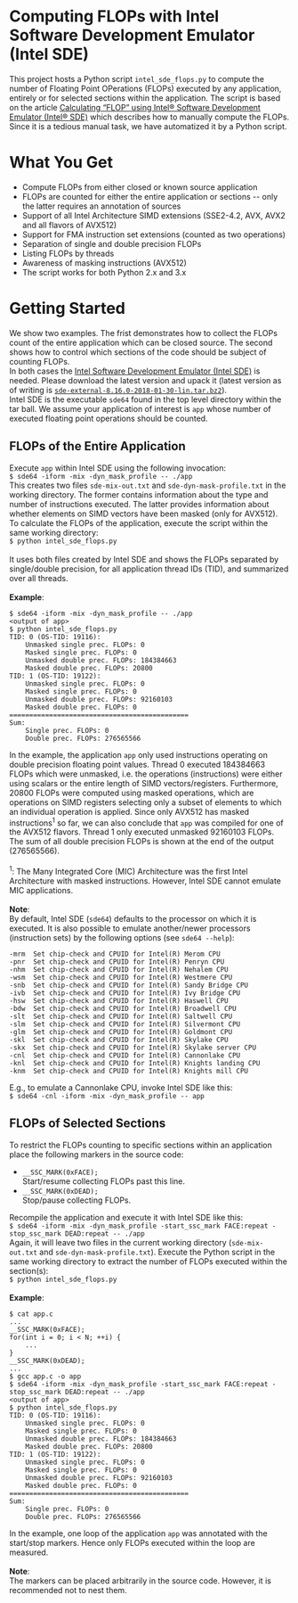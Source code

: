 # Computing FLOPs with Intel Software Development Emulator (Intel SDE)
This project hosts a Python script `intel_sde_flops.py` to compute the number of Floating Point OPerations (FLOPs) executed by any application, entirely or for selected sections within the application. The script is based on the article [Calculating “FLOP” using Intel® Software Development Emulator (Intel® SDE)](https://software.intel.com/en-us/articles/calculating-flop-using-intel-software-development-emulator-intel-sde) which describes how to manually compute the FLOPs. Since it is a tedious manual task, we have automatized it by a Python script.

# What You Get
* Compute FLOPs from either closed or known source application
* FLOPs are counted for either the entire application or sections -- only the latter requires an annotation of sources
* Support of all Intel Architecture SIMD extensions (SSE2-4.2, AVX, AVX2 and all flavors of AVX512)
* Support for FMA instruction set extensions (counted as two operations)
* Separation of single and double precision FLOPs
* Listing FLOPs by threads
* Awareness of masking instructions (AVX512)
* The script works for both Python 2.x and 3.x

# Getting Started
We show two examples. The frist demonstrates how to collect the FLOPs count of the entire application which can be closed source. The second shows how to control which sections of the code should be subject of counting FLOPs.\
In both cases the [Intel Software Development Emulator (Intel SDE)](https://software.intel.com/en-us/articles/intel-software-development-emulator) is needed. Please download the latest version and upack it (latest version as of writing is [`sde-external-8.16.0-2018-01-30-lin.tar.bz2`](https://software.intel.com/protected-download/267266/144917)).\
Intel SDE is the executable `sde64` found in the top level directory within the tar ball. We assume your application of interest is `app` whose number of executed floating point operations should be counted.

## FLOPs of the Entire Application
Execute `app` within Intel SDE using the following invocation:\
`$ sde64 -iform -mix -dyn_mask_profile -- ./app`\
This creates two files `sde-mix-out.txt` and `sde-dyn-mask-profile.txt` in the working directory. The former contains information about the type and number of instructions executed. The latter provides information about whether elements on SIMD vectors have been masked (only for AVX512).\
To calculate the FLOPs of the application, execute the script within the same working directory:\
`$ python intel_sde_flops.py`\
\
It uses both files created by Intel SDE and shows the FLOPs separated by single/double precision, for all application thread IDs (TID), and summarized over all threads.\
\
**Example**:
    
    $ sde64 -iform -mix -dyn_mask_profile -- ./app
    <output of app>
    $ python intel_sde_flops.py
    TID: 0 (OS-TID: 19116):
        Unmasked single prec. FLOPs: 0
        Masked single prec. FLOPs: 0
        Unmasked double prec. FLOPs: 184384663
        Masked double prec. FLOPs: 20800
    TID: 1 (OS-TID: 19122):
        Unmasked single prec. FLOPs: 0
        Masked single prec. FLOPs: 0
        Unmasked double prec. FLOPs: 92160103
        Masked double prec. FLOPs: 0
    =============================================
    Sum:
        Single prec. FLOPs: 0
        Double prec. FLOPs: 276565566
        
In the example, the application `app` only used instructions operating on double precision floating point values. Thread 0 executed 184384663 FLOPs which were unmasked, i.e. the operations (instructions) were either using scalars or the entire length of SIMD vectors/registers. Furthermore, 20800 FLOPs were computed using masked operations, which are operations on SIMD registers selecting only a subset of elements to which an individual operation is applied. Since only AVX512 has masked instructions<sup>1</sup> so far, we can also conclude that `app` was compiled for one of the AVX512 flavors. Thread 1 only executed unmasked 92160103 FLOPs. The sum of all double precision FLOPs is shown at the end of the output (276565566).\
\
<sup>1</sup>: The Many Integrated Core (MIC) Architecture was the first Intel Architecture with masked instructions. However, Intel SDE cannot emulate MIC applications.\
\
**Note**:\
By default, Intel SDE (`sde64`) defaults to the processor on which it is executed. It is also possible to emulate another/newer processors (instruction sets) by the following options (see `sde64 --help`):

    -mrm  Set chip-check and CPUID for Intel(R) Merom CPU
    -pnr  Set chip-check and CPUID for Intel(R) Penryn CPU
    -nhm  Set chip-check and CPUID for Intel(R) Nehalem CPU
    -wsm  Set chip-check and CPUID for Intel(R) Westmere CPU
    -snb  Set chip-check and CPUID for Intel(R) Sandy Bridge CPU
    -ivb  Set chip-check and CPUID for Intel(R) Ivy Bridge CPU
    -hsw  Set chip-check and CPUID for Intel(R) Haswell CPU
    -bdw  Set chip-check and CPUID for Intel(R) Broadwell CPU
    -slt  Set chip-check and CPUID for Intel(R) Saltwell CPU
    -slm  Set chip-check and CPUID for Intel(R) Silvermont CPU
    -glm  Set chip-check and CPUID for Intel(R) Goldmont CPU
    -skl  Set chip-check and CPUID for Intel(R) Skylake CPU
    -skx  Set chip-check and CPUID for Intel(R) Skylake server CPU
    -cnl  Set chip-check and CPUID for Intel(R) Cannonlake CPU
    -knl  Set chip-check and CPUID for Intel(R) Knights landing CPU
    -knm  Set chip-check and CPUID for Intel(R) Knights mill CPU

E.g., to emulate a Cannonlake CPU, invoke Intel SDE like this:\
`$ sde64 -cnl -iform -mix -dyn_mask_profile -- app`

## FLOPs of Selected Sections
To restrict the FLOPs counting to specific sections within an application place the following markers in the source code:
* `__SSC_MARK(0xFACE);`\
  Start/resume collecting FLOPs past this line.
* `__SSC_MARK(0xDEAD);`\
  Stop/pause collecting FLOPs.
  
Recompile the application and execute it with Intel SDE like this:\
`$ sde64 -iform -mix -dyn_mask_profile -start_ssc_mark FACE:repeat -stop_ssc_mark DEAD:repeat -- ./app`\
Again, it will leave two files in the current working directory (`sde-mix-out.txt` and `sde-dyn-mask-profile.txt`). Execute the Python script in the same working directory to extract the number of FLOPs executed within the section(s):\
`$ python intel_sde_flops.py`\
\
**Example**:

    $ cat app.c
    ...
    __SSC_MARK(0xFACE);
    for(int i = 0; i < N; ++i) {
        ...
    }
    __SSC_MARK(0xDEAD);
    ...
    $ gcc app.c -o app
    $ sde64 -iform -mix -dyn_mask_profile -start_ssc_mark FACE:repeat -stop_ssc_mark DEAD:repeat -- ./app
    <output of app>
    $ python intel_sde_flops.py
    TID: 0 (OS-TID: 19116):
        Unmasked single prec. FLOPs: 0
        Masked single prec. FLOPs: 0
        Unmasked double prec. FLOPs: 184384663
        Masked double prec. FLOPs: 20800
    TID: 1 (OS-TID: 19122):
        Unmasked single prec. FLOPs: 0
        Masked single prec. FLOPs: 0
        Unmasked double prec. FLOPs: 92160103
        Masked double prec. FLOPs: 0
    =============================================
    Sum:
        Single prec. FLOPs: 0
        Double prec. FLOPs: 276565566

In the example, one loop of the application `app` was annotated with the start/stop markers. Hence only FLOPs executed within the loop are measured.\
\
**Note**:\
The markers can be placed arbitrarily in the source code. However, it is recommended not to nest them.
